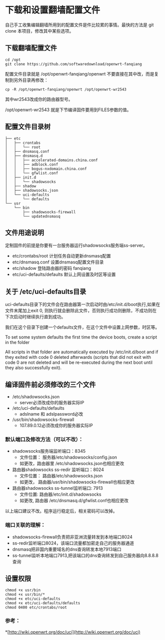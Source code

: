# 下载和设置翻墙配置文件

自己手工收集编辑翻墙所用到的配置文件是件比较累的事情。最快的方法是 git clone 本项目，修改其中某些选项。

## 下载翻墙配置文件

	cd /opt
	git clone https://github.com/softwaredownload/openwrt-fanqiang

配置文件目录就是 /opt/openwrt-fanqiang/openwrt 不要直接在其中改，而是复制到另外目录再修改：

	cp -R /opt/openwrt-fanqiang/openwrt /opt/openwrt-wr2543

其中wr2543改成你的路由器型号。

/opt/openwrt-wr2543 就是下节编译固件要用到FILES参数的值。

## 配置文件目录树

	├── etc
	│   ├── crontabs
	│   │   └── root
	│   ├── dnsmasq.conf
	│   ├── dnsmasq.d
	│   │   ├── accelerated-domains.china.conf
	│   │   ├── adblock.conf
	│   │   ├── bogus-nxdomain.china.conf
	│   │   └── gfwlist.conf
	│   ├── init.d
	│   │   └── shadowsocks
	│   ├── shadow
	│   ├── shadowsocks.json
	│   └── uci-defaults
	│       └── defaults
	└── usr
	    └── bin
	        ├── shadowsocks-firewall
	        └── updatednsmasq


## 文件用途说明

定制固件的前提是你要有一台服务器运行shadowsocks服务端ss-server。
- etc/crontabs/root 计划任务自动更新dnsmasq配置
- etc/dnsmasq.conf 设置dnsmasq配置文件目录
- etc/shadow 登陆路由器的密码 fanqiang
- etc/uci-defaults/defaults 默认上网设置及时区等设置

## 关于 /etc/uci-defaults目录

uci-defaults目录下的文件会在路由器第一次启动时由/etc/init.d/boot执行,如果在文件末尾加上exit 0, 则执行就会删除此文件，否则执行成功则删除，不成功则在下次启动时继续执行直到成功。

我们在这个目录下创建一个defaults文件，在这个文件中设置上网参数，时区等。

 To set some system defaults the first time the device boots, create a script in the folder

All scripts in that folder are automatically executed by /etc/init.d/boot and if they exited with code 0 deleted afterwards (scripts that did not exit with code 0 are not deleted and will be re-executed during the next boot until they also successfully exit). 


## 编译固件前必须修改的三个文件
- /etc/shadowsocks.json 
	* server必须改成你的服务器实际IP
- /etc/uci-defaults/defaults
	* adslname 和 adslpassword必改
- /usr/bin/shadowsocks-firewall
	* 107.89.0.12必须改成你的服务器实际IP

### 默认端口及修改方法（可以不改）：
- shadowsocks服务端监听端口：8345
	* 文件位置： 服务器/etc/shadowsocks/config.json
	* 如更改，路由器里 /etc/shadowsocks.json也相应更改
- 路由器shadowsocks ss-redir	监听端口：8024
	* 文件位置： 路由器/etc/shadowsocks.json
	* 如更改， 路由器/usr/bin/shadowsocks-firewall也相应更改
- 路由器shadowsocks ss-tunnel监听端口: 7913
	* 文件位置: 路由器/etc/init.d/shadowsocks
	* 如更改, 路由器 /etc/dnsmasq.d/gfwlist.conf也相应更改

以上端口建议不改。程序运行稳定后，相关密码可以改掉。

### 端口关联的理解：

- shadowsocks-firewall负责把非亚洲流量转发到本地端口8024
- ss-redir监听端口8024，该端口流量都加密走自己的服务器通道
- dnsmasq把非国内重要域名的dns查询转发本地7913端口
- ss-tunnel监听本地端口7913,把该端口的dns查询转发到自己服务器向8.8.8.8查询

## 设置权限
	chmod +x usr/bin
	chmod +x usr/bin/*
	chmod +x etc/uci-defaults
	chmod +x etc/uci-defaults/defaults
	chmod 0400 etc/crontabs/root
	
	
	
### 参考：
*[http://wiki.openwrt.org/doc/uci](http://wiki.openwrt.org/doc/uci)